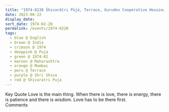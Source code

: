 ```yaml
---
title: "1974-0220 Śhivarātri Pūjā, Terrace, Gurudev Cooperative Housing Society, Prabhadevi Sea Face, Mumbai, Maharashtra, India (date not sure)"
date: 2023-08-22
display_date: 
sort_date: 1974-02-20
permalink: /events/1974-0220
tags:
  - blue @ English
  - brown @ India
  - crimson @ 1974
  - deeppink @ Puja
  - green @ 1974-02
  - maroon @ Maharashtra
  - orange @ Mumbai
  - peru @ Terrace
  - purple @ Shri Shiva 
  - red @ Shivaratri Puja
---
```


<wave-list>
  <list-title color="green" width="75">Key Quote</list-title>
  <list-item color="BlanchedAlmond"  width="200">Love is the main thing. When there is love, there is energy, there is patience and there is wisdom. Love has to be there first.</list-item>
  <list-item color="Lavender"></list-item>
  <list-item color="BlanchedAlmond"></list-item>
</wave-list>

<br>

<wave-list>
  <list-title color="green" width="75">Comments</list-title>
  <list-item color="BlanchedAlmond"  width="200"></list-item>
  <list-item color="Lavender"></list-item>
  <list-item color="BlanchedAlmond"></list-item>
</wave-list>